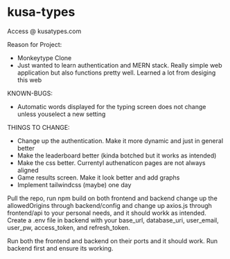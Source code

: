 # kusa-types
Access @ kusatypes.com

Reason for Project:
- Monkeytype Clone
- Just wanted to learn authentication and MERN stack. Really simple web application but also functions pretty well. Learned a lot from desiging this web

KNOWN-BUGS: 
- Automatic words displayed for the typing screen does not change unless youselect a new setting

 THINGS TO CHANGE:
- Change up the authentication. Make it more dynamic and just in general better
- Make the leaderboard better (kinda botched but it works as intended)
- Make the css better. Currentyl authenaticon pages are not always aligned
- Game results screen. Make it look better and add graphs
- Implement tailwindcss (maybe) one day

Pull the repo, run npm build on both frontend and backend change up the allowedOrigins through backend/config and change up axios.js through frontend/api to your personal needs, and it should workk as intended.
Create a .env file in backend with your base_url, database_uri, user_email, user_pw, access_token, and refresh_token.

Run both the frontend and backend on their ports and it should work. Run backend first and ensure its working.


